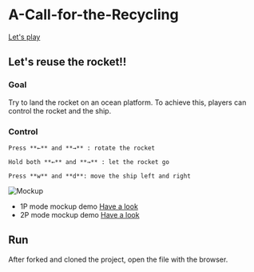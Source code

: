# A-Call-for-the-Recycling
[Let's play](https://tjhsu.github.io/A-Call-for-the-Recycling/starter-code/)
## Let's reuse the rocket!!

### Goal
Try to land the rocket on an ocean platform. To achieve this, players can control the rocket and the ship. 

### Control

    Press **←** and **→** : rotate the rocket

    Hold both **←** and **→** : let the rocket go

    Press **w** and **d**: move the ship left and right

![Mockup](https://d9g2lq.dm.files.1drv.com/y4m6x1cOp6CV-VDGJqtTD4cJEyFfChwP4F2_4BXGLCmJzRUZJMIOTSSMc0xw_yLLVg8OW-q1fmYIzgVrPb9MFrscypbfMn1og8EL58G49SUv0r7bZHfhc72yEvB2KlJ0UQqKDwPWzEulVrxupFnqYOtqz8tyAwzr7Ww8OcnZetI92iV4NVjpWu3Pk3OBhrkes5EVDzMw3R6BcSgMQdTYZHZRQ?width=1920&height=1080&cropmode=none)

* 1P mode mockup demo
[Have a look](https://1drv.ms/u/s!AsmaXOsVGKuUhcRXsYMlvnJONcwonQ)
* 2P mode mockup demo
[Have a look](https://1drv.ms/u/s!AsmaXOsVGKuUhcRWmIB6OXH0Ev618w)

## Run

After forked and cloned the project, open the file with the browser.

